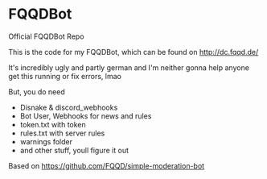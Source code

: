 # FQQDBot
Official FQQDBot Repo

This is the code for my FQQDBot, which can be found on http://dc.fqqd.de/

It's incredibly ugly and partly german and I'm neither gonna help anyone get this running or fix errors, lmao

But, you do need
- Disnake & discord_webhooks
- Bot User, Webhooks for news and rules
- token.txt with token
- rules.txt with server rules
- warnings folder
- and other stuff, youll figure it out


Based on https://github.com/FQQD/simple-moderation-bot

